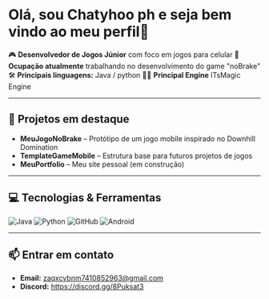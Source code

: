# Olá, sou Chatyhoo ph e seja bem vindo ao meu perfil👾

🎮 **Desenvolvedor de Jogos Júnior** com foco em jogos para celular
📱 **Ocupação atualmente** trabalhando no desenvolvimento do game "noBrake"
🛠 **Principais linguagens:** Java / python
👨‍💻 **Principal Engine** ITsMagic Engine

---

## 🚀 Projetos em destaque
- **MeuJogoNoBrake** – Protótipo de um jogo mobile inspirado no Downhill Domination  
- **TemplateGameMobile** – Estrutura base para futuros projetos de jogos  
- **MeuPortfolio** – Meu site pessoal (em construção)

---

## 💻 Tecnologias & Ferramentas
![Java](https://img.shields.io/badge/Java-%23ED8B00.svg?style=for-the-badge&logo=openjdk&logoColor=white)
![Python](https://img.shields.io/badge/Android-%233DDC84.svg?style=for-the-badge&logo=android&logoColor=white)
![GitHub](https://img.shields.io/badge/GitHub-%23121011.svg?style=for-the-badge&logo=github&logoColor=white)
![Android](https://img.shields.io/badge/Android-%233DDC84.svg?style=for-the-badge&logo=android&logoColor=white)

---

## 📫 Entrar em contato
- **Email:** zaqxcvbnm7410852963@gmail.com
- **Discord:** https://discord.gg/8Puksat3
